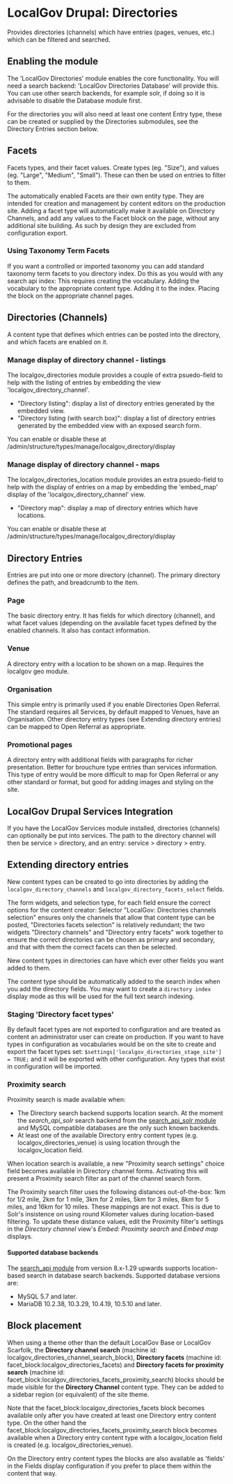 # LocalGov Drupal: Directories

Provides directories (channels) which have entries (pages, venues, etc.) which
can be filtered and searched.

## Enabling the module

The 'LocalGov Directories' module enables the core functionality. You will need
a search backend: 'LocalGov Directories Database' will provide this. You can use
other search backends, for example solr, if doing so it is advisable to disable
the Database module first.

For the directories you will also need at least one content Entry type, these
can be created or supplied by the Directories submodules, see the Directory
Entries section below.

## Facets

Facets types, and their facet values. Create types (eg. "Size"), and values (eg.
"Large", "Medium", "Small"). These can then be used on entries to filter to them.

The automatically enabled Facets are their own entity type. They are intended
for creation and management by content editors on the production site. Adding
a facet type will automatically make it available on Directory Channels, and
add any values to the Facet block on the page, without any additional site
building. As such by design they are excluded from configuration export.

### Using Taxonomy Term Facets

If you want a controlled or imported taxonomy you can add standard taxonomy term
facets to you directory index. Do this as you would with any search api index:
This requires creating the vocabulary. Adding the vocabulary to the appropriate
content type. Adding it to the index. Placing the block on the appropriate
channel pages.

## Directories (Channels)

A content type that defines which entries can be posted into the directory, and
which facets are enabled on it.

### Manage display of directory channel - listings

The localgov_directories module provides a couple of extra psuedo-field to help
with the listing of entries by embedding the view 'localgov_directory_channel'.

- "Directory listing": display a list of directory entries generated by the embedded view.
- "Directory listing (with search box)": display a list of directory entries generated by the embedded view with an exposed search form.

You can enable or disable these at /admin/structure/types/manage/localgov_directory/display

### Manage display of directory channel - maps

The localgov_directories_location module provides an extra psuedo-field to help
with the display of entries on a map by embedding the 'embed_map' display of the
'localgov_directory_channel' view.

- "Directory map": display a map of directory entries which have locations.

You can enable or disable these at /admin/structure/types/manage/localgov_directory/display

## Directory Entries

Entries are put into one or more directory (channel). The primary directory
defines the path, and breadcrumb to the item.

### Page

The basic directory entry. It has fields for which directory (channel), and
what facet values (depending on the available facet types defined by the
enabled channels. It also has contact information.

### Venue

A directory entry with a location to be shown on a map. Requires the
localgov geo module.

### Organisation

This simple entry is primarily used if you enable Directories Open Referral.
The standard requires all Services, by default mapped to Venues, have an
Organisation. Other directory entry types (see Extending directory entries)
can be mapped to Open Referral as appropriate.

### Promotional pages

A directory entry with additional fields with paragraphs for richer
presentation. Better for brouchure type entries than services information.
This type of entry would be more difficult to map for Open Referral or any
other standard or format, but good for adding images and styling on the site.

## LocalGov Drupal Services Integration

If you have the LocalGov Services module installed, directories (channels) can
optionally be put into services. The path to the directory channel will then be
service > directory, and an entry: service > directory > entry.

## Extending directory entries

New content types can be created to go into directories by adding the
`localgov_directory_channels` and `localgov_directory_facets_select` fields.

The form widgets, and selection type, for each field ensure the correct options
for the content creator: Selector "LocalGov: Directories channels selection"
ensures only the channels that allow that content type can be posted,
"Directories facets selection" is relatively redundant; the two widgets
"Directory channels" and "Directory entry facets" work together to ensure the
correct directories can be chosen as primary and secondary, and that with them
the correct facets can then be selected.

New content types in directories can have which ever other fields you want
added to them.

The content type should be automatically added to the search index when you add
the directory fields. You may want to create a `directory index` display mode
as this will be used for the full text search indexing.

### Staging 'Directory facet types'

By default facet types are not exported to configuration and are treated as
content an administrator user can create on production. If you want to have
types in configuration as vocabularies would be on the site to create and
export the facet types set:
`$settings['localgov_directories_stage_site'] = TRUE;`
and it will be exported with other configuration. Any types that exist in
configuration will be imported.

### Proximity search

Proximity search is made available when:
- The Directory search backend supports location search.  At the moment the *search_api_solr* search backend from the [search_api_solr module](https://www.drupal.org/project/search_api_solr) and MySQL compatible databases are the only such known backends.
- At least one of the available Directory entry content types (e.g. localgov_directories_venue) is using location through the
localgov_location field.

When location search is available, a new "Proximity search settings" choice field becomes available in Directory channel forms.  Activating this will present a Proximity search filter as part of the channel search form.

The Proximity search filter uses the following distances out-of-the-box: 1km for 1/2 mile, 2km for 1 mile, 3km for 2 miles, 5km for 3 miles, 8km for 5 miles, and 16km for 10 miles.  These mappings are not exact.  This is due to Solr's insistence on using round Kilometer values during location-based filtering.  To update these distance values, edit the Proximity filter's settings in the *Directory channel* view's *Embed: Proximity search* and *Embed map* displays.

#### Supported database backends
The [search_api module](https://www.drupal.org/project/search_api) from version 8.x-1.29 upwards supports location-based search in database search backends.  Supported database versions are:
- MySQL 5.7 and later.
- MariaDB 10.2.38, 10.3.29, 10.4.19, 10.5.10 and later.

## Block placement

When using a theme other than the default LocalGov Base or LocalGov Scarfolk, the
**Directory channel search** (machine id: localgov_directories_channel_search_block),
**Directory facets** (machine id: facet_block:localgov_directories_facets) and
**Directory facets for proximity search** (machine id: facet_block:localgov_directories_facets_proximity_search)
blocks should be made visible for the **Directory Channel** content type.
They can be added to a sidebar region (or equivalent) of the site theme.

Note that the facet_block:localgov_directories_facets block becomes available only
after you have created at least one Directory entry content type.  On the other
hand the facet_block:localgov_directories_facets_proximity_search block becomes
available when a Directory entry content type with a localgov_location field is
created (e.g. localgov_directories_venue).

On the Directory entry content types the blocks are also available as 'fields'
in the Fields display configuration if you prefer to place them within the
content that way.
